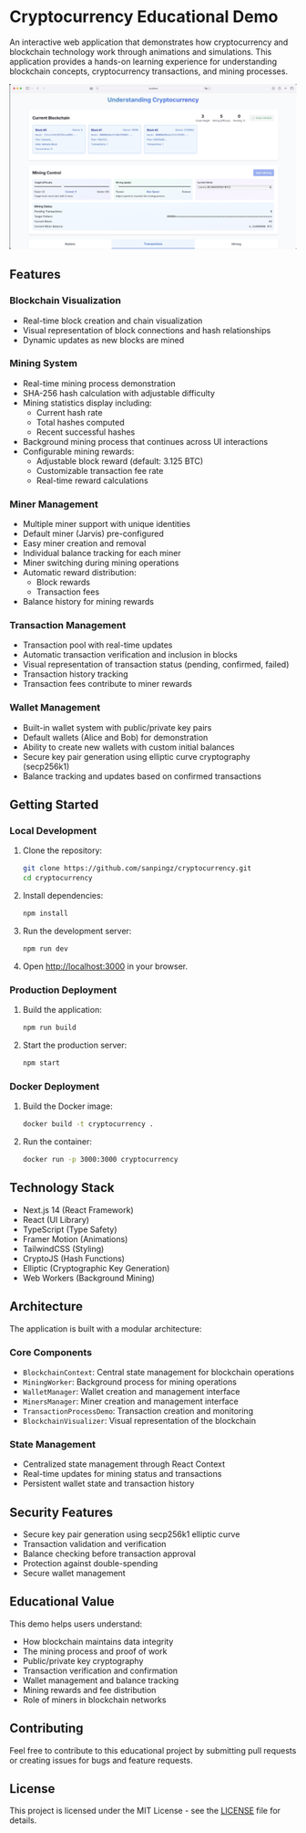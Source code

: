 # Cryptocurrency Educational Demo

An interactive web application that demonstrates how cryptocurrency and blockchain technology work through animations and simulations. This application provides a hands-on learning experience for understanding blockchain concepts, cryptocurrency transactions, and mining processes.

![Screenshot of Cryptocurrency Educational Demo app.](screenshot.jpg)

## Features

### Blockchain Visualization

- Real-time block creation and chain visualization
- Visual representation of block connections and hash relationships
- Dynamic updates as new blocks are mined

### Mining System

- Real-time mining process demonstration
- SHA-256 hash calculation with adjustable difficulty
- Mining statistics display including:
  - Current hash rate
  - Total hashes computed
  - Recent successful hashes
- Background mining process that continues across UI interactions
- Configurable mining rewards:
  - Adjustable block reward (default: 3.125 BTC)
  - Customizable transaction fee rate
  - Real-time reward calculations

### Miner Management

- Multiple miner support with unique identities
- Default miner (Jarvis) pre-configured
- Easy miner creation and removal
- Individual balance tracking for each miner
- Miner switching during mining operations
- Automatic reward distribution:
  - Block rewards
  - Transaction fees
- Balance history for mining rewards

### Transaction Management

- Transaction pool with real-time updates
- Automatic transaction verification and inclusion in blocks
- Visual representation of transaction status (pending, confirmed, failed)
- Transaction history tracking
- Transaction fees contribute to miner rewards

### Wallet Management

- Built-in wallet system with public/private key pairs
- Default wallets (Alice and Bob) for demonstration
- Ability to create new wallets with custom initial balances
- Secure key pair generation using elliptic curve cryptography (secp256k1)
- Balance tracking and updates based on confirmed transactions

## Getting Started

### Local Development

1. Clone the repository:

   ```bash
   git clone https://github.com/sanpingz/cryptocurrency.git
   cd cryptocurrency
   ```

2. Install dependencies:

   ```bash
   npm install
   ```

3. Run the development server:

   ```bash
   npm run dev
   ```

4. Open [http://localhost:3000](http://localhost:3000) in your browser.

### Production Deployment

1. Build the application:

   ```bash
   npm run build
   ```

2. Start the production server:

   ```bash
   npm start
   ```

### Docker Deployment

1. Build the Docker image:

   ```bash
   docker build -t cryptocurrency .
   ```

2. Run the container:

   ```bash
   docker run -p 3000:3000 cryptocurrency
   ```

## Technology Stack

- Next.js 14 (React Framework)
- React (UI Library)
- TypeScript (Type Safety)
- Framer Motion (Animations)
- TailwindCSS (Styling)
- CryptoJS (Hash Functions)
- Elliptic (Cryptographic Key Generation)
- Web Workers (Background Mining)

## Architecture

The application is built with a modular architecture:

### Core Components

- `BlockchainContext`: Central state management for blockchain operations
- `MiningWorker`: Background process for mining operations
- `WalletManager`: Wallet creation and management interface
- `MinersManager`: Miner creation and management interface
- `TransactionProcessDemo`: Transaction creation and monitoring
- `BlockchainVisualizer`: Visual representation of the blockchain

### State Management

- Centralized state management through React Context
- Real-time updates for mining status and transactions
- Persistent wallet state and transaction history

## Security Features

- Secure key pair generation using secp256k1 elliptic curve
- Transaction validation and verification
- Balance checking before transaction approval
- Protection against double-spending
- Secure wallet management

## Educational Value

This demo helps users understand:

- How blockchain maintains data integrity
- The mining process and proof of work
- Public/private key cryptography
- Transaction verification and confirmation
- Wallet management and balance tracking
- Mining rewards and fee distribution
- Role of miners in blockchain networks

## Contributing

Feel free to contribute to this educational project by submitting pull requests or creating issues for bugs and feature requests.

## License

This project is licensed under the MIT License - see the [LICENSE](LICENSE) file for details.
